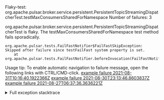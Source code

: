         
Flaky-test: org.apache.pulsar.broker.service.persistent.PersistentTopicStreamingDispatcherTest.testMaxConsumersSharedForNamespace
Number of failures: 3

org.apache.pulsar.broker.service.persistent.PersistentTopicStreamingDispatcherTest is flaky. The testMaxConsumersSharedForNamespace test method fails sporadically.

```
org.apache.pulsar.tests.FailFastNotifier$FailFastSkipException: Skipped after failure since testFailFast system property is set.
	at org.apache.pulsar.tests.FailFastNotifier.beforeInvocation(FailFastNotifier.java:88)

```

Usage tip: To enable automatic navigation to failure message, open the following links with CTRL/CMD-click.
[example failure 2021-08-31T10:16:40.1922366Z](https://github.com/apache/pulsar/runs/3471501156?check_suite_focus=true#step:10:1773)
[example failure 2021-08-30T23:13:46.8603837Z](https://github.com/apache/pulsar/runs/3467152431?check_suite_focus=true#step:9:1047)
[example failure 2021-08-27T06:37:36.3636221Z](https://github.com/apache/pulsar/runs/3440411059?check_suite_focus=true#step:9:2969)


<details>
<summary>Full exception stacktrace</summary>
<code><pre>
org.apache.pulsar.tests.FailFastNotifier$FailFastSkipException: Skipped after failure since testFailFast system property is set.
	at org.apache.pulsar.tests.FailFastNotifier.beforeInvocation(FailFastNotifier.java:88)

</pre></code>
</details>


